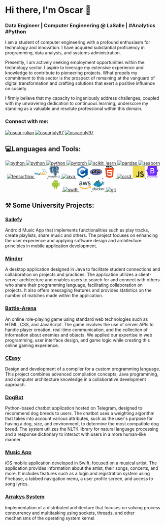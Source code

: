 <h1 align="left">Hi there, I'm Oscar 👋</h1>
<h3 align="left">Data Engineer | Computer Engineering @ LaSalle | #Analytics #Python</h3>

I am a student of computer engineering with a profound enthusiasm for technology and innovation. I have acquired substantial proficiency in programming, data analysis, and systems administration.

Presently, I am actively seeking employment opportunities within the technology sector. I aspire to leverage my extensive experience and knowledge to contribute to pioneering projects. What propels my commitment to this sector is the prospect of remaining at the vanguard of digital transformation and crafting solutions that exert a positive influence on society.

I firmly believe that my capacity to ingeniously address challenges, coupled with my unwavering dedication to continuous learning, underscore my standing as a valuable and resolute professional within this domain.

<h3 align="left">Connect with me:</h3>
<p align="left">
<a href="https://linkedin.com/in/oscar-julian" target="blank"><img align="center" src="https://raw.githubusercontent.com/rahuldkjain/github-profile-readme-generator/master/src/images/icons/Social/linked-in-alt.svg" alt="oscar-julian" height="30" width="40" /></a>
 <a href="https://mycurriculum.salleurl.edu/oscar-julian/#home" target="blank"><img align="center" src="https://cdn-icons-png.flaticon.com/512/6588/6588143.png" alt="oscarjuly97" height="30" width="30" /></a>
<a href="https://twitter.com/oscarjuly97" target="blank"><img align="center" src="https://upload.wikimedia.org/wikipedia/commons/5/57/X_logo_2023_%28white%29.png" alt="oscarjuly97" height="30" width="30" /></a></p>

## 💻Languages and Tools:
<p align="center"><a href="https://www.python.org" target="_blank" rel="noreferrer"> <img src="https://seeklogo.com/images/P/python-logo-C50EED1930-seeklogo.com.png" alt="python" width="40" height="40"/> </a><a href="https://numpy.org/" target="_blank" rel="noreferrer"> <img src="https://user-images.githubusercontent.com/67586773/105040771-43887300-5a88-11eb-9f01-bee100b9ef22.png" alt="python" width="40" height="40"/> </a><a href="https://plotly.com/" target="_blank" rel="noreferrer"> <img src="https://cdn.icon-icons.com/icons2/2699/PNG/512/plot_ly_official_logo_icon_169849.png" alt="python" width="40" height="40"/> </a><a href="https://pytorch.org/" target="_blank" rel="noreferrer"> <img src="https://www.vectorlogo.zone/logos/pytorch/pytorch-icon.svg" alt="pytorch" width="40" height="40"/> </a><a href="https://scikit-learn.org/" target="_blank" rel="noreferrer"> <img src="https://upload.wikimedia.org/wikipedia/commons/0/05/Scikit_learn_logo_small.svg" alt="scikit_learn" width="40" height="40"/> </a><a href="https://pandas.pydata.org/" target="_blank" rel="noreferrer"> <img src="https://numfocus.org/wp-content/uploads/2016/07/pandas-logo-300.png" alt="pandas" width="40" height="40"/> </a> <a href="https://seaborn.pydata.org/" target="_blank" rel="noreferrer"> <img src="https://seaborn.pydata.org/_images/logo-tall-lightbg.svg" alt="seaborn" width="40" height="40"/> </a><a href="https://www.tensorflow.org" target="_blank" rel="noreferrer"> <img src="https://upload.wikimedia.org/wikipedia/commons/thumb/1/11/TensorFlowLogo.svg/1229px-TensorFlowLogo.svg.png" alt="tensorflow" width="40" height="40"/> </a> <a href="https://www.mysql.com/" target="_blank" rel="noreferrer"> <img src="https://raw.githubusercontent.com/devicons/devicon/master/icons/mysql/mysql-original-wordmark.svg" alt="mysql" width="40" height="40"/> </a><a href="https://www.postgresql.org" target="_blank" rel="noreferrer"> <img src="https://raw.githubusercontent.com/devicons/devicon/master/icons/postgresql/postgresql-original-wordmark.svg" alt="postgresql" width="40" height="40"/> </a><a href="https://www.java.com" target="_blank" rel="noreferrer"> <img src="https://cdn.icon-icons.com/icons2/2415/PNG/512/java_original_wordmark_logo_icon_146459.png" alt="java" width="40" height="40"/> </a><a href="https://www.cprogramming.com/" target="_blank" rel="noreferrer"> <img src="https://raw.githubusercontent.com/devicons/devicon/master/icons/c/c-original.svg" alt="c" width="40" height="40"/> </a><a href="https://www.php.net" target="_blank" rel="noreferrer"> <img src="https://raw.githubusercontent.com/devicons/devicon/master/icons/php/php-original.svg" alt="php" width="40" height="40"/> </a><a href="https://www.w3.org/html/" target="_blank" rel="noreferrer"> <img src="https://raw.githubusercontent.com/devicons/devicon/master/icons/html5/html5-original-wordmark.svg" alt="html5" width="40" height="40"/> </a><a href="https://www.w3schools.com/css/" target="_blank" rel="noreferrer"> <img src="https://cdn.pixabay.com/photo/2017/08/05/11/16/logo-2582747_1280.png" alt="css3" width="40" height="40"/> </a><a href="https://developer.mozilla.org/en-US/docs/Web/JavaScript" target="_blank" rel="noreferrer"> <img src="https://raw.githubusercontent.com/devicons/devicon/master/icons/javascript/javascript-original.svg" alt="javascript" width="40" height="40"/> </a><a href="https://getbootstrap.com" target="_blank" rel="noreferrer"> <img src="https://raw.githubusercontent.com/devicons/devicon/master/icons/bootstrap/bootstrap-plain-wordmark.svg" alt="bootstrap" width="40" height="40"/> </a><a href="https://developer.android.com" target="_blank" rel="noreferrer"> <img src="https://raw.githubusercontent.com/devicons/devicon/master/icons/android/android-original-wordmark.svg" alt="android" width="40" height="40"/> </a><a href="https://developer.apple.com/swift/" target="_blank" rel="noreferrer"> <img src="https://cdn.icon-icons.com/icons2/2699/PNG/512/swift_vertical_logo_icon_168769.png" alt="swift" width="40" height="40"/> </a><a href="https://aws.amazon.com" target="_blank" rel="noreferrer"> <img src="https://raw.githubusercontent.com/devicons/devicon/master/icons/amazonwebservices/amazonwebservices-original-wordmark.svg" alt="aws" width="40" height="40"/> </a><a href="https://www.docker.com/" target="_blank" rel="noreferrer"> <img src="https://raw.githubusercontent.com/devicons/devicon/master/icons/docker/docker-original-wordmark.svg" alt="docker" width="40" height="40"/> </a><a href="https://git-scm.com/" target="_blank" rel="noreferrer"> <img src="https://upload.wikimedia.org/wikipedia/commons/thumb/3/3f/Git_icon.svg/1200px-Git_icon.svg.png" alt="git" width="40" height="40"/> </a>
</p>  

## ⚒️   Some University Projects:

### [Sallefy](https://github.com/oscarjuly23/Sallefy)
Android Music App that implements functionalities such as play tracks, create playlists, share music and others. The project focuses on enhancing the user experience and applying software design and architecture principles in mobile application development.

### [Minder](https://github.com/oscarjuly23/MINDER) 
A desktop application designed in Java to facilitate student connections and collaboration on projects and practices. The application utilizes a client-server architecture and enables users to search for and connect with others who share their programming language, facilitating collaboration on projects. It also offers messaging features and provides statistics on the number of matches made within the application.

### [Battle-Arena](https://github.com/oscarjuly23/Battle-Arena) 
An online role-playing game using standard web technologies such as HTML, CSS, and JavaScript. The game involves the use of server APIs to handle player creation, real-time communication, and the collection of information about enemies and objects. We applied our expertise in web programming, user interface design, and game logic while creating this online gaming experience.

### [CEasy](https://github.com/oscarjuly23/Ceasy_Compiler) 
Design and development of a compiler for a custom programming language. This project combines advanced compilation concepts, Java programming, and computer architecture knowledge in a collaborative development approach.

### [DogBot](https://github.com/oscarjuly23/DogBot) 
Python-based chatbot application hosted on Telegram, designed to recommend dog breeds to users. The chatbot uses a weighting algorithm that takes into account various attributes, such as the user's purpose for having a dog, size, and environment, to determine the most compatible dog breed. The system utilizes the NLTK library for natural language processing and a response dictionary to interact with users in a more human-like manner.

### [Music App](https://github.com/oscarjuly23/KeoApp) 
iOS mobile application developed in Swift, focused on a musical artist. The application provides information about the artist, their songs, concerts, and more. It includes features such as a login and registration system using Firebase, a tabbed navigation menu, a user profile screen, and access to song lyrics.

### [Arrakys System](https://github.com/oscarjuly23/ArrakisSystem)
Implementation of a distributed architecture that focuses on solving process concurrency and multitasking using sockets, threads, and other mechanisms of the operating system kernel.



<!--
## ⚒️   My Personal Projects:
 
<p align="center">
  <img align="" src="https://github-readme-stats.vercel.app/api/top-langs/?username=oscarjuly23&show_icons=true&theme=radical" />
</p>
<p align="center">
  <img align="" src="https://github-readme-stats.vercel.app/api?username=oscarjuly23&show_icons=true&theme=radical" />
</p>

## STATS FETAS PEL GENERATOR:


## 📈   Some of my stats are:

<p><img align="left" src="https://github-readme-stats.vercel.app/api/top-langs?username=oscarjuly23&show_icons=true&locale=en&layout=compact" alt="oscarjuly23" /></p>

<p>&nbsp;<img align="center" src="https://github-readme-stats.vercel.app/api?username=oscarjuly23&show_icons=true&locale=en" alt="oscarjuly23" /></p>

<p><img align="center" src="https://github-readme-streak-stats.herokuapp.com/?user=oscarjuly23&" alt="oscarjuly23" /></p>

-----------------
-->


